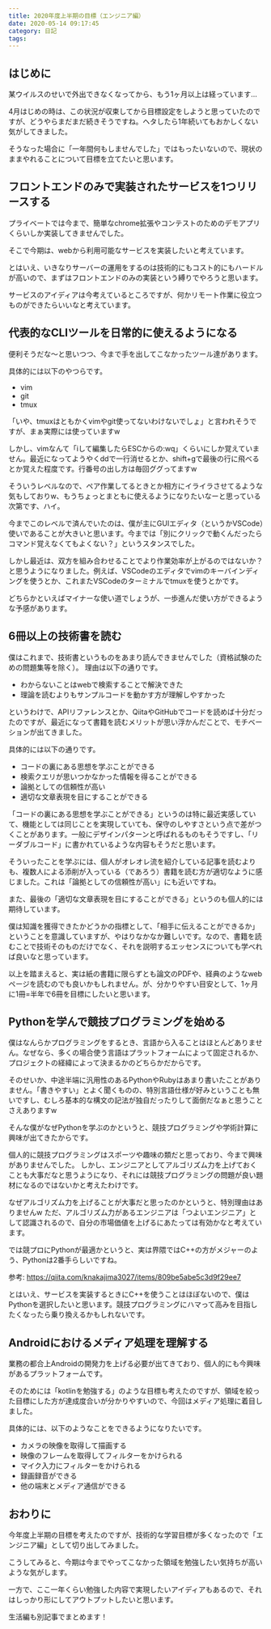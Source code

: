 ```yaml
---
title: 2020年度上半期の目標（エンジニア編）
date: 2020-05-14 09:17:45
category: 日記
tags:
---
```


## はじめに
某ウイルスのせいで外出できなくなってから、もう1ヶ月以上は経っています…

4月はじめの時は、この状況が収束してから目標設定をしようと思っていたのですが、どうやらまだまだ続きそうですね。ヘタしたら1年続いてもおかしくない気がしてきました。

そうなった場合に「一年間何もしませんでした」ではもったいないので、現状のままやれることについて目標を立てたいと思います。

<!-- more -->

## フロントエンドのみで実装されたサービスを1つリリースする
プライベートでは今まで、簡単なchrome拡張やコンテストのためのデモアプリくらいしか実装してきませんでした。

そこで今期は、webから利用可能なサービスを実装したいと考えています。

とはいえ、いきなりサーバーの運用をするのは技術的にもコスト的にもハードルが高いので、まずはフロントエンドのみの実装という縛りでやろうと思います。

サービスのアイディアは今考えているところですが、何かリモート作業に役立つものができたらいいなと考えています。

## 代表的なCLIツールを日常的に使えるようになる
便利そうだな〜と思いつつ、今まで手を出してこなかったツール達があります。

具体的には以下のやつらです。
- vim
- git
- tmux

「いや、tmuxはともかくvimやgit使ってないわけないでしょ」と言われそうですが、まぁ実際には使っていますw

しかし、vimなんて「iして編集したらESCからの:wq」くらいにしか覚えていません。最近になってようやくddで一行消せるとか、shift+gで最後の行に飛べるとか覚えた程度です。行番号の出し方は毎回ググってますw

そういうレベルなので、ペア作業してるときとか相方にイライラさせてるような気もしておりw、もうちょっとまともに使えるようになりたいなーと思っている次第です、ハイ。

今までこのレベルで済んでいたのは、僕が主にGUIエディタ（というかVSCode）使いであることが大きいと思います。今までは「別にクリックで動くんだったらコマンド覚えなくてもよくない？」というスタンスでした。

しかし最近は、双方を組み合わせることでより作業効率が上がるのではないか？と思うようになりました。例えば、VSCodeのエディタでvimのキーバインディングを使うとか、これまたVSCodeのターミナルでtmuxを使うとかです。

どちらかといえばマイナーな使い道でしょうが、一歩進んだ使い方ができるような予感があります。

## 6冊以上の技術書を読む
僕はこれまで、技術書というものをあまり読んできませんでした（資格試験のための問題集等を除く）。
理由は以下の通りです。
- わからないことはwebで検索することで解決できた
- 理論を読むよりもサンプルコードを動かす方が理解しやすかった

というわけで、APIリファレンスとか、QiitaやGitHubでコードを読めば十分だったのですが、最近になって書籍を読むメリットが思い浮かんだことで、モチベーションが出てきました。

具体的には以下の通りです。

- コードの裏にある思想を学ぶことができる
- 検索クエリが思いつかなかった情報を得ることができる
- 論拠としての信頼性が高い
- 適切な文章表現を目にすることができる

「コードの裏にある思想を学ぶことができる」というのは特に最近実感していて、機能としては同じことを実現していても、保守のしやすさという点で差がつくことがあります。一般にデザインパターンと呼ばれるものもそうですし、「リーダブルコード」に書かれているような内容もそうだと思います。

そういったことを学ぶには、個人がオレオレ流を紹介している記事を読むよりも、複数人による添削が入っている（であろう）書籍を読む方が適切なように感じました。これは「論拠としての信頼性が高い」にも近いですね。

また、最後の「適切な文章表現を目にすることができる」というのも個人的には期待しています。

僕は知識を獲得できたかどうかの指標として、「相手に伝えることができるか」ということを意識していますが、やはりなかなか難しいです。なので、書籍を読むことで技術そのものだけでなく、それを説明するエッセンスについても学べれば良いなと思っています。

以上を踏まえると、実は紙の書籍に限らずとも論文のPDFや、経典のようなwebページを読むのでも良いかもしれません。が、分かりやすい目安として、1ヶ月に1冊=半年で6冊を目標にしたいと思います。

## Pythonを学んで競技プログラミングを始める
僕はなんらかプログラミングをするとき、言語から入ることはほとんどありません。なぜなら、多くの場合使う言語はプラットフォームによって固定されるか、プロジェクトの経緯によって決まるかのどちらかだからです。

そのせいか、中途半端に汎用性のあるPythonやRubyはあまり書いたことがありません。「書きやすい」とよく聞くものの、特別言語仕様が好みということも無いですし、むしろ基本的な構文の記法が独自だったりして面倒だなぁと思うことさえありますw

そんな僕がなぜPythonを学ぶのかというと、競技プログラミングや学術計算に興味が出てきたからです。

個人的に競技プログラミングはスポーツや趣味の類だと思っており、今まで興味がありませんでした。
しかし、エンジニアとしてアルゴリズム力を上げておくことも大事だなと思うようになり、それには競技プログラミングの問題が良い題材になるのではないかと考えたわけです。

なぜアルゴリズム力を上げることが大事だと思ったのかというと、特別理由はありませんw
ただ、アルゴリズム力があるエンジニアは「つよいエンジニア」として認識されるので、自分の市場価値を上げるにあたっては有効かなと考えています。

では競プロにPythonが最適かというと、実は界隈ではC++の方がメジャーのよう、Pythonは2番手らしいですね。

参考: https://qiita.com/knakajima3027/items/809be5abe5c3d9f29ee7

とはいえ、サービスを実装するときにC++を使うことはほぼないので、僕はPythonを選択したいと思います。競技プログラミングにハマって高みを目指したくなったら乗り換えるかもしれないです。

## Androidにおけるメディア処理を理解する

業務の都合上Androidの開発力を上げる必要が出てきており、個人的にも今興味があるプラットフォームです。

そのためには「kotlinを勉強する」のような目標も考えたのですが、領域を絞った目標にした方が達成度合いが分かりやすいので、今回はメディア処理に着目しました。

具体的には、以下のようなことをできるようになりたいです。

- カメラの映像を取得して描画する
- 映像のフレームを取得してフィルターをかけられる
- マイク入力にフィルターをかけられる
- 録画録音ができる
- 他の端末とメディア通信ができる

## おわりに

今年度上半期の目標を考えたのですが、技術的な学習目標が多くなったので「エンジニア編」として切り出してみました。

こうしてみると、今期は今までやってこなかった領域を勉強したい気持ちが高いような気がします。

一方で、ここ一年くらい勉強した内容で実現したいアイディアもあるので、それはしっかり形にしてアウトプットしたいと思います。

生活編も別記事でまとめます！

